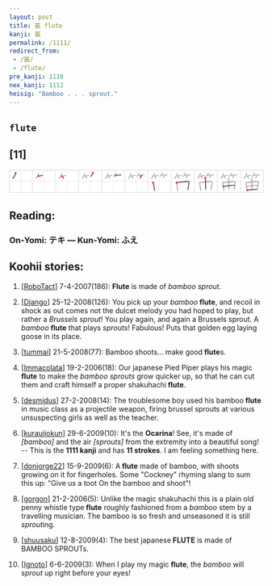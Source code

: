 ```yaml
---
layout: post
title: 笛 flute
kanji: 笛
permalink: /1111/
redirect_from:
 - /笛/
 - /flute/
pre_kanji: 1110
nex_kanji: 1112
heisig: "Bamboo . . . sprout."
---
```


## `flute`

## [11]

<div class="stroke"><img src="../images/E7AC9B.png" /></div>

## Reading:

### On-Yomi: テキ &mdash; Kun-Yomi: ふえ

## Koohii stories:

1) [<a href="http://kanji.koohii.com/profile/RoboTact">RoboTact</a>] 7-4-2007(186): <strong>Flute</strong> is made of <em>bamboo</em> <em>sprout</em>. 

2) [<a href="http://kanji.koohii.com/profile/Django">Django</a>] 25-12-2008(126): You pick up your <em>bamboo</em><strong> flute</strong>, and recoil in shock as out comes not the dulcet melody you had hoped to play, but rather a <em>Brussels sprout</em>! You play again, and again a Brussels sprout. A <em>bamboo</em><strong> flute</strong> that plays <em>sprouts</em>! Fabulous! Puts that golden egg laying goose in its place. 

3) [<a href="http://kanji.koohii.com/profile/tummai">tummai</a>] 21-5-2008(77): Bamboo shoots... make good<strong> flute</strong>s. 

4) [<a href="http://kanji.koohii.com/profile/Immacolata">Immacolata</a>] 19-2-2006(18): Our japanese Pied Piper plays his magic<strong> flute</strong> to make the <em>bamboo sprouts </em> grow quicker up, so that he can cut them and craft himself a proper shakuhachi<strong> flute</strong>. 

5) [<a href="http://kanji.koohii.com/profile/desmidus">desmidus</a>] 27-2-2008(14): The troublesome boy used his bamboo<strong> flute</strong> in music class as a projectile weapon, firing brussel sprouts at various unsuspecting girls as well as the teacher. 

6) [<a href="http://kanji.koohii.com/profile/kuraujiokun">kuraujiokun</a>] 29-6-2009(10): It&#039;s the <strong>Ocarina</strong>! See, it&#039;s made of <em>[bamboo]</em> and the air <em>[sprouts]</em> from the extremity into a beautiful song! -- This is the <strong>1111 kanji</strong> and has <strong>11 strokes</strong>. I am feeling something here. 

7) [<a href="http://kanji.koohii.com/profile/donjorge22">donjorge22</a>] 15-9-2009(6): A<strong> flute</strong> made of bamboo, with shoots growing on it for fingerholes. Some &quot;Cockney&quot; rhyming slang to sum this up: &quot;Give us a toot On the bamboo and shoot&quot;! 

8) [<a href="http://kanji.koohii.com/profile/gorgon">gorgon</a>] 21-2-2006(5): Unlike the magic shakuhachi this is a plain old penny whistle type<strong> flute</strong> roughly fashioned from a <em>bamboo</em> stem by a travelling musician. The bamboo is so fresh and unseasoned it is still <em>sprout</em>ing. 

9) [<a href="http://kanji.koohii.com/profile/shuusaku">shuusaku</a>] 12-8-2009(4): The best japanese<strong> FLUTE</strong> is made of BAMBOO SPROUTs. 

10) [<a href="http://kanji.koohii.com/profile/Ignoto">Ignoto</a>] 6-6-2009(3): When I play my magic<strong> flute</strong>, the <em>bamboo</em> will <em>sprout</em> up right before your eyes! 

